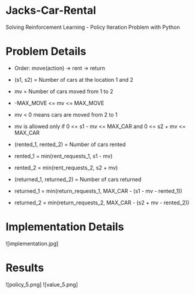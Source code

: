 # Jacks-Car-Rental
Solving Reinforcement Learning - Policy Iteration Problem with Python

# Problem Details
* Order: move(action) -> rent -> return
* (s1, s2) = Number of cars at the location 1 and 2<br>

* mv = Number of cars moved from 1 to 2
* -MAX_MOVE <= mv <= MAX_MOVE
* mv < 0 means cars are moved from 2 to 1
* mv is allowed only if 0 <= s1 - mv <= MAX_CAR and 0 <= s2 + mv <= MAX_CAR

* (rented_1, rented_2) = Number of cars rented
* rented_1 = min(rent_requests_1, s1 - mv)
* rented_2 = min(rent_requests_2, s2 + mv)

* (returned_1, returned_2) = Number of cars returned
* returned_1 = min(return_requests_1, MAX_CAR - (s1 - mv - rented_1))
* returned_2 = min(return_requests_2, MAX_CAR - (s2 + mv - rented_2))

# Implementation Details
![implementation.jpg]

# Results
![policy_5.png] ![value_5.png]
